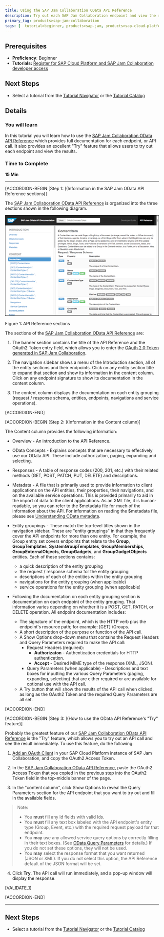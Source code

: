 ```yaml
---
title: Using the SAP Jam Collaboration OData API Reference
description: Try out each SAP Jam Collaboration endpoint and view the results using the OData API Reference.
primary_tag: products>sap-jam-collaboration
tags: [  tutorial>beginner, products>sap-jam, products>sap-cloud-platform, topic>cloud ]
---
```


## Prerequisites  
 - **Proficiency:** Beginner
 - **Tutorials:** [Register for SAP Cloud Platform and SAP Jam Collaboration developer access](https://www.sap.com/developer/tutorials/jam-cloud-setup.html)

## Next Steps
- Select a tutorial from the [Tutorial Navigator](http://www.sap.com/developer/tutorial-navigator.html) or the [Tutorial Catalog](https://www.sap.com/developer/tutorial-navigator.tutorials.html)

## Details
### You will learn
In this tutorial you will learn how to use the [SAP Jam Collaboration OData API Reference](https://developer.sapjam.com/ODataDocs/ui) which provides full documentation for each endpoint, or API call. It also provides an excellent "Try" feature that allows users to try out each endpoint and view the results.

### Time to Complete
**15 Min**

---

[ACCORDION-BEGIN [Step 1: ](Information in the SAP Jam OData API Reference sections)]

The [SAP Jam Collaboration OData API Reference](https://developer.sapjam.com/ODataDocs/ui) is organized into the three sections shown in the following diagram.

![API Reference sections](loio531e741b95614ab3bd5cbb92bb28d64b_HiRes.png)

Figure 1: API Reference sections

The sections of the [SAP Jam Collaboration OData API Reference](https://developer.sapjam.com/ODataDocs/ui) are:

1. The banner section contains the title of the API Reference and the OAuth2 Token entry field, which allows you to enter the  [OAuth 2.0 Token generated in SAP Jam Collaboration](https://help.sap.com/viewer/b3245d183f0b4387a0592c4a6e269bc1/LATEST/en-US/5eec65a0e0264ef693e8af8732926b60.html).

2. The navigation sidebar shows a menu of the Introduction section, all of the entity sections and their endpoints. Click on any entity section title to expand that section and show its information in the content column. Click on any endpoint signature to show its documentation in the content column.

3. The content column displays the documentation on each entity grouping (request / response schema, entities, endpoints, navigations and service operations).


[ACCORDION-END]

[ACCORDION-BEGIN [Step 2: ](Information in the Content column)]

The Content column provides the following information:

  - Overview - An introduction to the API Reference.

  - OData Concepts - Explains concepts that are necessary to effectively use our OData API. These include authorization, paging, expanding and selecting.

  - Responses - A table of response codes (200, 201, etc.) with their related methods (GET, POST, PATCH, PUT, DELETE) and descriptions.

  - Metadata - A file that is primarily used to provide information to client applications on the API entities, their properties, their navigations, and on the available service operations. This is provided primarily to aid in the import of data to the client applications. As an XML file, it is human-readable, so you can refer to the $metadata file for much of the information about the API. For information on reading the $metadata file, please see [Understanding OData metadata](https://help.sap.com/viewer/u_collaboration_dev_help/dacad2174f654e62a75754d71fee9da2.html).

  - Entity groupings - These match the top-level titles shown in the navigation sidebar. These are "entity groupings" in that they frequently cover the API endpoints for more than one entity. For example, the Group entity set covers endpoints that relate to the **Group**, **GroupTemplates**, **SystemGroupTemplates**, **GroupMemberships**, **GroupExternalObjects**, **GroupGadgets**, and **GroupGadgetObjects** entities. Each of these sections contains:
    - a quick description of the entity grouping
    - the request / response schema for the entity grouping
    - descriptions of each of the entities within the entity grouping
    - navigations for the entity grouping (when applicable)
    - service operations for the entity grouping (when applicable)

  - Following the documentation on each entity grouping section is documentation on each endpoint of the entity grouping. That information varies depending on whether it is a POST, GET, PATCH, or DELETE operation. All endpoint documentation includes:
    - The signature of the endpoint, which is the HTTP verb plus the endpoint's resource path; for example: \[GET\] /Groups.
    - A short description of the purpose or function of the API call.
    - A Show Options drop-down menu that contains the Request Headers and Query Parameters required to make the API call:
        - Request Headers (required):
            - **Authorizaton** - Authentication credentials for HTTP authentication.
            - **Accept** - Desired MIME type of the response (XML, JSON).
        - Query Parameters (when applicable) - Descriptions and text boxes for inputting the various Query Parameters (paging, expanding, selecting) that are either required or are available for optional use with the API call.
    - A Try button that will show the results of the API call when clicked, as long as the OAuth2 Token and the required Query Parameters are all set.


[ACCORDION-END]


[ACCORDION-BEGIN [Step 3: ](How to use the OData API Reference's "Try" feature)]

Probably the greatest feature of our [SAP Jam Collaboration OData API Reference](https://developer.sapjam.com/ODataDocs/ui) is the "Try" feature, which allows you to try out an API call and see the result immediately. To use this feature, do the following:

1. [Add an OAuth Client](https://help.sap.com/viewer/b3245d183f0b4387a0592c4a6e269bc1/LATEST/en-US/5eec65a0e0264ef693e8af8732926b60.html) in your SAP Cloud Platform instance of SAP Jam Collaboration, and copy the OAuth2 Access Token.

2. In the [SAP Jam Collaboration OData API Reference](https://developer.sapjam.com/ODataDocs/ui), paste the OAuth2 Access Token that you copied in the previous step into the OAuth2 Token field in the top-middle banner of the page.

3. In the "content column", click Show Options to reveal the Query Parameters section for the API endpoint that you want to try out and fill in the available fields.
> Note:
>  - You **must** fill any Id fields with valid Ids.
>  - You **must** fill any text box labeled with the API endpoint's entity type (Group, Event, etc.) with the required request payload for that endpoint.
>  - You **may** use any allowed service query options by correctly filling in their text boxes. (See [OData Query Parameters](https://help.sap.com/viewer/u_collaboration_dev_help/34e1dd3043c448cfa587f4a94b72eb34.html) for details.) If you do not set these options, they will not be used.
>  - You **may** select the response format that you want returned (JSON or XML). If you do not select this option, the API Reference default of the JSON format will be set.

4. Click **Try**. The API call will run immediately, and a pop-up window will display the response.

[VALIDATE_1]

[ACCORDION-END]

---

## Next Steps
- Select a tutorial from the [Tutorial Navigator](http://www.sap.com/developer/tutorial-navigator.html) or the [Tutorial Catalog](https://www.sap.com/developer/tutorial-navigator.tutorials.html)
